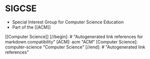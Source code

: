 # SIGCSE

- Special Interest Group for Computer Science Education
- Part of the [[ACM]]

[[Computer Science]]
[//begin]: # "Autogenerated link references for markdown compatibility"
[ACM]: acm "ACM"
[Computer Science]: computer-science "Computer Science"
[//end]: # "Autogenerated link references"